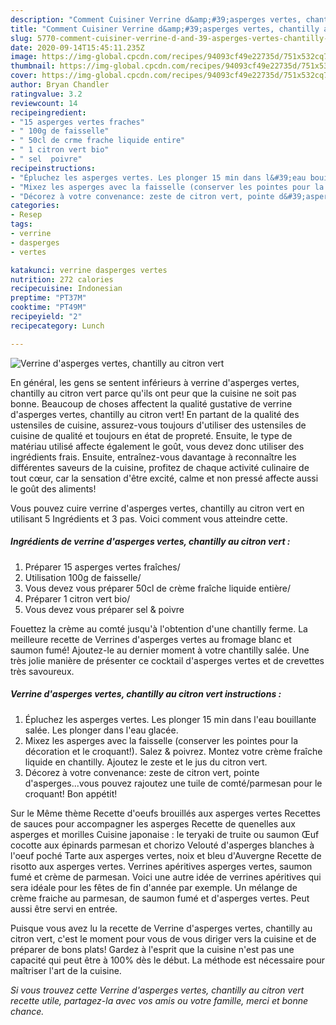 ```yaml
---
description: "Comment Cuisiner Verrine d&amp;#39;asperges vertes, chantilly au citron vert"
title: "Comment Cuisiner Verrine d&amp;#39;asperges vertes, chantilly au citron vert"
slug: 5770-comment-cuisiner-verrine-d-and-39-asperges-vertes-chantilly-au-citron-vert
date: 2020-09-14T15:45:11.235Z
image: https://img-global.cpcdn.com/recipes/94093cf49e22735d/751x532cq70/verrine-dasperges-vertes-chantilly-au-citron-vert-photo-principale-de-la-recette.jpg
thumbnail: https://img-global.cpcdn.com/recipes/94093cf49e22735d/751x532cq70/verrine-dasperges-vertes-chantilly-au-citron-vert-photo-principale-de-la-recette.jpg
cover: https://img-global.cpcdn.com/recipes/94093cf49e22735d/751x532cq70/verrine-dasperges-vertes-chantilly-au-citron-vert-photo-principale-de-la-recette.jpg
author: Bryan Chandler
ratingvalue: 3.2
reviewcount: 14
recipeingredient:
- "15 asperges vertes fraches"
- " 100g de faisselle"
- " 50cl de crme frache liquide entire"
- " 1 citron vert bio"
- " sel  poivre"
recipeinstructions:
- "Épluchez les asperges vertes. Les plonger 15 min dans l&#39;eau bouillante salée. Les plonger dans l&#39;eau glacée."
- "Mixez les asperges avec la faisselle (conserver les pointes pour la décoration et le croquant!). Salez &amp; poivrez. Montez votre crème fraîche liquide en chantilly. Ajoutez le zeste et le jus du citron vert."
- "Décorez à votre convenance: zeste de citron vert, pointe d&#39;asperges...vous pouvez rajoutez une tuile de comté/parmesan pour le croquant! Bon appétit!"
categories:
- Resep
tags:
- verrine
- dasperges
- vertes

katakunci: verrine dasperges vertes 
nutrition: 272 calories
recipecuisine: Indonesian
preptime: "PT37M"
cooktime: "PT49M"
recipeyield: "2"
recipecategory: Lunch

---
```



![Verrine d&#39;asperges vertes, chantilly au citron vert](https://img-global.cpcdn.com/recipes/94093cf49e22735d/751x532cq70/verrine-dasperges-vertes-chantilly-au-citron-vert-photo-principale-de-la-recette.jpg)

En général, les gens se sentent inférieurs à verrine d&#39;asperges vertes, chantilly au citron vert parce qu'ils ont peur que la cuisine ne soit pas bonne. Beaucoup de choses affectent la qualité gustative de verrine d&#39;asperges vertes, chantilly au citron vert! En partant de la qualité des ustensiles de cuisine, assurez-vous toujours d'utiliser des ustensiles de cuisine de qualité et toujours en état de propreté. Ensuite, le type de matériau utilisé affecte également le goût, vous devez donc utiliser des ingrédients frais. Ensuite, entraînez-vous davantage à reconnaître les différentes saveurs de la cuisine, profitez de chaque activité culinaire de tout cœur, car la sensation d'être excité, calme et non pressé affecte aussi le goût des aliments!

<!--inarticleads1-->

Vous pouvez cuire verrine d&#39;asperges vertes, chantilly au citron vert en utilisant 5 Ingrédients et 3 pas. Voici comment vous atteindre cette.

##### Ingrédients de verrine d&#39;asperges vertes, chantilly au citron vert :

1. Préparer 15 asperges vertes fraîches/
1. Utilisation  100g de faisselle/
1. Vous devez vous préparer  50cl de crème fraîche liquide entière/
1. Préparer  1 citron vert bio/
1. Vous devez vous préparer  sel &amp; poivre


Fouettez la crème au comté jusqu&#39;à l&#39;obtention d&#39;une chantilly ferme. La meilleure recette de Verrines d&#39;asperges vertes au fromage blanc et saumon fumé! Ajoutez-le au dernier moment à votre chantilly salée. Une très jolie manière de présenter ce cocktail d&#39;asperges vertes et de crevettes très savoureux. 

<!--inarticleads2-->

##### Verrine d&#39;asperges vertes, chantilly au citron vert instructions :

1. Épluchez les asperges vertes. Les plonger 15 min dans l&#39;eau bouillante salée. Les plonger dans l&#39;eau glacée.
1. Mixez les asperges avec la faisselle (conserver les pointes pour la décoration et le croquant!). Salez &amp; poivrez. Montez votre crème fraîche liquide en chantilly. Ajoutez le zeste et le jus du citron vert.
1. Décorez à votre convenance: zeste de citron vert, pointe d&#39;asperges...vous pouvez rajoutez une tuile de comté/parmesan pour le croquant! Bon appétit!


Sur le Même thème Recette d&#39;oeufs brouillés aux asperges vertes Recettes de sauces pour accompagner les asperges Recette de quenelles aux asperges et morilles Cuisine japonaise : le teryaki de truite ou saumon Œuf cocotte aux épinards parmesan et chorizo Velouté d&#39;asperges blanches à l&#39;oeuf poché Tarte aux asperges vertes, noix et bleu d&#39;Auvergne Recette de risotto aux asperges vertes. Verrines apéritives asperges vertes, saumon fumé et crème de parmesan. Voici une autre idée de verrines apéritives qui sera idéale pour les fêtes de fin d&#39;année par exemple. Un mélange de crème fraiche au parmesan, de saumon fumé et d&#39;asperges vertes. Peut aussi être servi en entrée. 

<!--inarticleads1-->

<p>
Puisque vous avez lu la recette de Verrine d&#39;asperges vertes, chantilly au citron vert, c'est le moment pour vous de vous diriger vers la cuisine et de préparer de bons plats! Gardez à l'esprit que la cuisine n'est pas une capacité qui peut être à 100% dès le début. La méthode est nécessaire pour maîtriser l'art de la cuisine.
</p>

<p>
<i>Si vous trouvez cette Verrine d&#39;asperges vertes, chantilly au citron vert recette utile, partagez-la avec vos amis ou votre famille, merci et bonne chance.</i>
</p>
